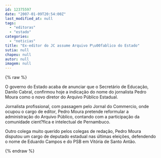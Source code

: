 ```yaml
---
id: 12375597
date: "2007-01-09T20:54:00Z"
last_modified_at: null
tags:
  - "editoras"
  - "estado"
categories:
  - "noticias"
title: "Ex-editor do JC assume Arquivo P\u00fablico do Estado"
sutia: null
chapeu: null
autor: null
imagem: null
---
```

{% raw %}
<p><P>O governo do Estado acaba de anunciar que o Secretário de Educação, Danilo Cabral, confirmou hoje a indicação do nome do jornalista Pedro Moura como o novo diretor do Arquivo Público Estadual. </P></p>
<p><P>Jornalista profissional, com passagem pelo Jornal do Commercio, onde ocupou o cargo de editor, Pedro Moura pretende reformular a administração do Arquivo Público, contando com a participação da comunidade cient?fica e intelectual de Pernambuco.</P></p>
<p><P>Outro colega muito querido pelos colegas de redação, Pedro Moura disputou um cargo de deputado estadual nas últimas eleições, defendendo o nome de Eduardo Campos e do PSB em Vitória de Santo Antão.</P> </p>
{% endraw %}